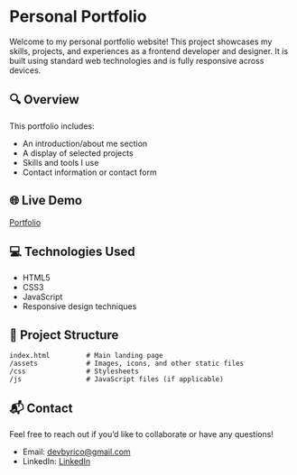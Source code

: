 # Personal Portfolio

Welcome to my personal portfolio website! This project showcases my skills, projects, and experiences as a frontend developer and designer. It is built using standard web technologies and is fully responsive across devices.

## 🔍 Overview

This portfolio includes:

- An introduction/about me section
- A display of selected projects
- Skills and tools I use
- Contact information or contact form

## 🌐 Live Demo

[Portfolio](https://devfolio-rn.netlify.app)

## 💻 Technologies Used

- HTML5
- CSS3
- JavaScript
- Responsive design techniques

## 📁 Project Structure

```
index.html         # Main landing page
/assets            # Images, icons, and other static files
/css               # Stylesheets
/js                # JavaScript files (if applicable)
```

## 📬 Contact

Feel free to reach out if you’d like to collaborate or have any questions!

- Email: [devbyrico@gmail.com](mailto:devbyrico@gmail.com)
- LinkedIn: [LinkedIn](https://www.linkedin.com/in/dev-by-rico)
